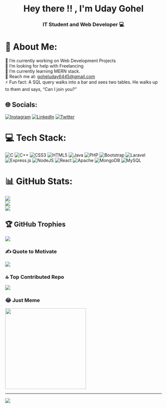 <h1 align="center"> Hey there !! , I'm Uday Gohel</h1>
<h3 align="center">IT Student and Web Developer 💻 </h3>

# 💫 About Me:
🔭 I’m currently working on Web Development Projects<br>🤝 I’m looking for help with Freelancing<br>🌱 I’m currently learning MERN stack.<br>💬 Reach me at: goheluday6445@gmail.com<br>⚡ Fun fact: A SQL query walks into a bar and sees two tables. He walks up to them and says, “Can I join you?”


## 🌐 Socials:
[![Instagram](https://img.shields.io/badge/Instagram-%23E4405F.svg?logo=Instagram&logoColor=white)](https://instagram.com/_uday_gohel) [![LinkedIn](https://img.shields.io/badge/LinkedIn-%230077B5.svg?logo=linkedin&logoColor=white)](https://linkedin.com/in/uday-gohel-62817122a) [![Twitter](https://img.shields.io/badge/Twitter-%231DA1F2.svg?logo=Twitter&logoColor=white)](https://twitter.com/Uday_Gohel_) 

# 💻 Tech Stack:
![C](https://img.shields.io/badge/c-%2300599C.svg?style=for-the-badge&logo=c&logoColor=white) ![C++](https://img.shields.io/badge/c++-%2300599C.svg?style=for-the-badge&logo=c%2B%2B&logoColor=white) ![CSS3](https://img.shields.io/badge/css3-%231572B6.svg?style=for-the-badge&logo=css3&logoColor=white) ![HTML5](https://img.shields.io/badge/html5-%23E34F26.svg?style=for-the-badge&logo=html5&logoColor=white) ![Java](https://img.shields.io/badge/java-%23ED8B00.svg?style=for-the-badge&logo=java&logoColor=white) ![PHP](https://img.shields.io/badge/php-%23777BB4.svg?style=for-the-badge&logo=php&logoColor=white) ![Bootstrap](https://img.shields.io/badge/bootstrap-%23563D7C.svg?style=for-the-badge&logo=bootstrap&logoColor=white) ![Laravel](https://img.shields.io/badge/laravel-%23FF2D20.svg?style=for-the-badge&logo=laravel&logoColor=white) ![Express.js](https://img.shields.io/badge/express.js-%23404d59.svg?style=for-the-badge&logo=express&logoColor=%2361DAFB) ![NodeJS](https://img.shields.io/badge/node.js-6DA55F?style=for-the-badge&logo=node.js&logoColor=white) ![React](https://img.shields.io/badge/react-%2320232a.svg?style=for-the-badge&logo=react&logoColor=%2361DAFB) ![Apache](https://img.shields.io/badge/apache-%23D42029.svg?style=for-the-badge&logo=apache&logoColor=white) ![MongoDB](https://img.shields.io/badge/MongoDB-%234ea94b.svg?style=for-the-badge&logo=mongodb&logoColor=white) ![MySQL](https://img.shields.io/badge/mysql-%2300f.svg?style=for-the-badge&logo=mysql&logoColor=white)
# 📊 GitHub Stats:
![](https://github-readme-stats.vercel.app/api?username=UdayGohel&theme=tokyonight&hide_border=false&include_all_commits=true&count_private=true)<br/>
![](https://github-readme-streak-stats.herokuapp.com/?user=UdayGohel&theme=tokyonight&hide_border=false)<br/>
![](https://github-readme-stats.vercel.app/api/top-langs/?username=UdayGohel&theme=tokyonight&hide_border=false&include_all_commits=true&count_private=true&layout=compact)

## 🏆 GitHub Trophies
![](https://github-profile-trophy.vercel.app/?username=UdayGohel&theme=onestar&no-frame=false&no-bg=false&margin-w=4)

### ✍️ Quote to Motivate 
![](https://quotes-github-readme.vercel.app/api?type=horizontal&theme=tokyonight)

### 🔝 Top Contributed Repo
![](https://github-contributor-stats.vercel.app/api?username=UdayGohel&limit=5&theme=tokyonight&combine_all_yearly_contributions=true)

### 😂 Just Meme
<img src="https://camo.githubusercontent.com/d809aad38fc10dac3806149506748f6c116f4602e9df8e0e93de1819b4d901ae/68747470733a2f2f6d656d65722d7472696e69622e76657263656c2e6170702f" width="260px"/>


---
[![](https://visitcount.itsvg.in/api?id=UdayGohel&icon=2&color=9)](https://visitcount.itsvg.in)

<!-- Proudly created with GPRM ( https://gprm.itsvg.in ) -->

